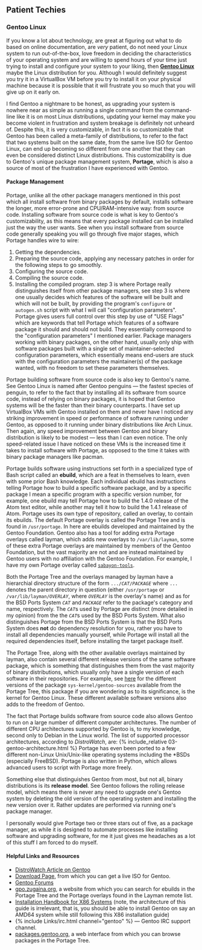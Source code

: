 ## Patient Techies
### Gentoo Linux
If you know a lot about technology, are great at figuring out what to do based on online documentation, are *very* patient, do not need your Linux system to run out-of-the-box, love freedom in deciding the characteristics of your operating system and are willing to spend hours of your time just trying to install and configure your system to your liking, then [**Gentoo Linux**](https://www.gentoo.org) maybe the Linux distribution for you. Although I would definitely suggest you try it in a VirtualBox VM before you try to install it on your physical machine because it is possible that it will frustrate you so much that you will give up on it early on.

I find Gentoo a nightmare to be honest, as upgrading your system is nowhere near as simple as running a single command from the command-line like it is on most Linux distributions, updating your kernel may make you become violent in frustration and system breakage is definitely not unheard of. Despite this, it is very customizable, in fact it is so customizable that Gentoo has been called a meta-family of distributions, to refer to the fact that two systems built on the same date, from the same live ISO for Gentoo Linux, can end up becoming so different from one another that they can even be considered distinct Linux distributions. This customizability is due to Gentoo's unique package management system, **Portage**, which is also a source of most of the frustration I have experienced with Gentoo.

#### Package Management
Portage, unlike all the other package managers mentioned in this post which all install software from binary packages by default, installs software the longer, more error-prone and CPU/RAM-intensive way: from source code. Installing software from source code is what is key to Gentoo's customizability, as this means that every package installed can be installed just the way the user wants. See when you install software from source code generally speaking you will go through five major stages, which Portage handles wire to wire:
1. Getting the dependencies.
2. Preparing the source code, applying any necessary patches in order for the following steps to go smoothly.
3. Configuring the source code.
4. Compiling the source code.
5. Installing the compiled program.
step 3 is where Portage really distinguishes itself from other package managers, see step 3 is where one usually decides which features of the software will be built and which will not be built, by providing the program's `configure` or `autogen.sh` script with what I will call "configuration parameters". Portage gives users full control over this step by use of "USE Flags" which are keywords that tell Portage which features of a software package it should and should not build. They essentially correspond to the "configuration parameters" I mentioned earlier. Package managers working with binary packages, on the other hand, usually only ship with software packages built with a single set of maintainer-selected configuration parameters, which essentially means end-users are stuck with the configuration parameters the maintainer(s) of the package wanted, with no freedom to set these parameters themselves.

Portage building software from source code is also key to Gentoo's name. See Gentoo Linux is named after Gentoo penguins &mdash; the fastest species of penguin, to refer to the fact that by installing all its software from source code, instead of relying on binary packages, it is hoped that Gentoo systems will be the faster than their binary counterparts. I have set up VirtualBox VMs with Gentoo installed on them and never have I noticed any striking improvement in speed or performance of software running under Gentoo, as opposed to it running under binary distributions like Arch Linux. Then again, any speed improvement between Gentoo and binary distribution is likely to be modest &mdash; less than I can even notice. The only speed-related issue I have noticed on these VMs is the increased time it takes to install software with Portage, as opposed to the time it takes with binary package managers like pacman.

Portage builds software using instructions set forth in a specialized type of Bash script called an **ebuild**, which are a feat in themselves to learn, even with some prior Bash knowledge. Each individual ebuild has instructions telling Portage how to build a specific software package, and by a specific package I mean a specific program with a specific version number, for example, one ebuild may tell Portage how to build the 1.4.0 release of the Atom text editor, while another may tell it how to build the 1.4.1 release of Atom. Portage uses its own type of repository, called an overlay, to contain its ebuilds. The default Portage overlay is called the Portage Tree and is found in `/usr/portage`. In here are ebuilds developed and maintained by the Gentoo Foundation. Gentoo also has a tool for adding extra Portage overlays called layman, which adds new overlays to `/var/lib/layman`, some of these extra Portage overlays are maintained by members of the Gentoo Foundation, but the vast majority are not and are instead maintained by Gentoo users with no affiliation with the Gentoo Foundation. For example, I have my own Portage overlay called [`sabayon-tools`](https://github.com/fusion809/sabayon-tools).

Both the Portage Tree and the overlays managed by layman have a hierarchial directory structure of the form <code>.../<i>CAT</i>/<i>PACKAGE</i></code> where `...` denotes the parent directory in question (either `/usr/portage` or <code>/var/lib/layman/<i>OVERLAY</i></code>, where <code><i>OVERLAY</i></code> is the overlay's name) and as for the BSD Ports System <code><i>CAT</i></code> and <code><i>PACKAGE</i></code> refer to the package's category and name, respectively. The <code><i>CAT</i></code>s used by Portage are distinct (more detailed in my opinion) from the the <code><i>CAT</i></code>s used by the BSD Ports System. What also distinguishes Portage from the BSD Ports System is that the BSD Ports System does **not** do dependency resolution for you, rather you have to install all dependencies manually yourself, while Portage will install all the required dependencies itself, before installing the target package itself. 

The Portage Tree, along with the other available overlays maintained by layman, also contain several different release versions of the same software package, which is something that distinguishes them from the vast majority of binary distributions, which usually only have a single version of each software in their repositories. For example, see [here](https://packages.gentoo.org/packages/sys-kernel/gentoo-sources) for the different versions of the package `sys-kernel/gentoo-sources` available from the Portage Tree, this package if you are wondering as to its significance, is the kernel for Gentoo Linux. These different available software versions also adds to the freedom of Gentoo.

The fact that Portage builds software from source code also allows Gentoo to run on a large number of different computer architectures. The number of different CPU architectures supported by Gentoo is, to my knowledge, second only to Debian in the Linux world. The list of supported processor architectures, according to *DistroWatch*, are:
{% include_relative 03-gentoo-architecture.html %}
Portage has even been ported to a few different non-Linux Unix/Unix-like operating systems including the &#42;BSDs (especially FreeBSD). Portage is also written in Python, which allows advanced users to script with Portage more freely.

Something else that distinguishes Gentoo from most, but not all, binary distributions is its **release model**. See Gentoo follows the rolling release model, which means there is never any need to upgrade one's Gentoo system by deleting the old version of the operating system and installing the new version over it. Rather updates are performed via running one's package manager.

I personally would give Portage two or three stars out of five, as a package manager, as while it is designed to automate processes like installing software and upgrading software, for me it just gives me headaches as a lot of this stuff I am forced to do myself.

#### Helpful Links and Resources
* [DistroWatch Article on Gentoo](http://distrowatch.com/table.php?distribution=gentoo)
* [Download Page](https://www.gentoo.org/downloads/), from which you can get a live ISO for Gentoo.
* [Gentoo Forums](https://forums.gentoo.org/)
* [gpo.zugaina.org](http://gpo.zugaina.org/), a website from which you can search for ebuilds in the Portage Tree and the Portage overlays found in the Layman remote list.
* [Installation Handbook for X86 Systems](https://wiki.gentoo.org/wiki/Handbook:X86/Installation/About) (note, the architecture of this guide is irrelevant, that is, you should be able to install Gentoo on say an AMD64 system while still following this X86 installation guide)
* {% include Links/irc.html channel="gentoo" %} &mdash; Gentoo IRC support channel.
* [packages.gentoo.org](https://packages.gentoo.org/), a web interface from which you can browse packages in the Portage Tree.
